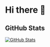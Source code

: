 # Hi there 👋

## GitHub Stats

<a href="https://github.com/mariomurrent-softwaresolutions/mariomurrent-softwaresolutions">
  <img align="center" src="https://github-readme-stats.vercel.app/api?username=mariomurrent-softwaresolutions&theme=solarized-dark&show_icons=true&line_height=27&count_private=true" alt="GitHub Stats" />
</a>

